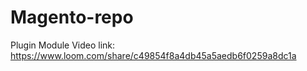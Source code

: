 # Magento-repo
Plugin Module Video link: 
https://www.loom.com/share/c49854f8a4db45a5aedb6f0259a8dc1a
